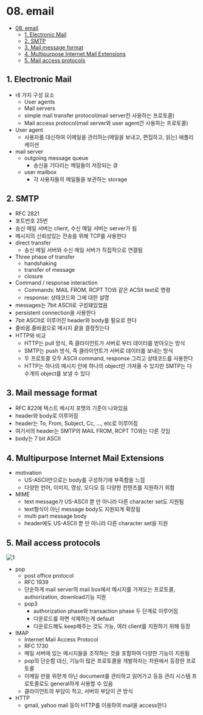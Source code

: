 # 08. email

<!--ts-->

- [08. email](#08-email)
  - [1. Electronic Mail](#1-electronic-mail)
  - [2. SMTP](#2-smtp)
  - [3. Mail message format](#3-mail-message-format)
  - [4. Multipurpose Internet Mail Extensions](#4-multipurpose-internet-mail-extensions)
  - [5. Mail access protocols](#5-mail-access-protocols)

<!-- Created by https://github.com/ekalinin/github-markdown-toc -->
<!-- Added by: sungminyou, at: 2022년 7월 13일 수요일 13시 13분 59초 KST -->

<!--te-->

## 1. Electronic Mail

- 네 가지 구성 요소
  - User agents
  - Mail servers
  - simple mail transfer protocol(mail server칸 사용하는 프로토콜)
  - Mail access protocol(mail server와 user agent간 사용하는 프로토콜)
- User agent
  - 사용자를 대신하여 이메일을 관리하는(메일을 보내고, 편집하고, 읽는) 애플리케이션
- mail server
  - outgoing message queue
    - 송신을 기다리는 메일들이 저장되는 큐
  - user mailbox
    - 각 사용자들의 메일들을 보관하는 storage

## 2. SMTP

- RFC 2821
- 포트번호 25번
- 송신 메일 서버는 client, 수신 메일 서버는 server가 됨
- 메시지의 신뢰성있는 전송을 위해 TCP를 사용한다
- direct transfer
  - 송신 메일 서버와 수신 메일 서버가 직접적으로 연결됨
- Three phase of transfer
  - handshaking
  - transfer of message
  - closure
- Command / response interaction
  - Commands: MAIL FROM, RCPT TO와 같은 ACSII text로 명령
  - response: 상태코드와 그에 대한 설명
- messages는 7bit ASCII로 구성돼있었음
- persistent connection을 사용한다
- 7bit ASCII로 이루어진 header와 body를 필요로 한다
- 줄바꿈.줄바꿈으로 메시지 끝을 결정짓는다
- HTTP와 비교
  - HTTP는 pull 방식, 즉 클라이언트가 서버로 부터 데이터를 받아오는 방식
  - SMTP는 push 방식, 즉 클라이언트가 서버로 데이터를 보내는 방식
  - 두 프로토콜 모두 ASCII command, response 그리고 상태코드를 사용한다
  - HTTP는 하나의 메시지 안에 하나의 object만 가져올 수 있지만 SMTP는 다 수개의 object를 보낼 수 있다

## 3. Mail message format

- RFC 822에 텍스트 메시지 포멧의 기준이 나와있음
- header와 body로 이루어짐
- header는 To, From, Subject, Cc, …, etc로 이루어짐
- 여기서의 header는 SMTP의 MAIL FROM, RCPT TO와는 다른 것임
- body는 7 bit ASCII

## 4. Multipurpose Internet Mail Extensions

- motivation
  - US-ASCII만으로는 body를 구성하기에 부족함을 느낌
  - 다양한 언어, 이미지, 영상, 오디오 등 다양한 컨텐츠를 지원하기 위함
- MIME
  - text message가 US-ASCII 뿐 만 아니라 다른 character set도 지원됨
  - text형식이 아닌 message body도 지원되게 확장됨
  - multi part message body
  - header에도 US-ASCII 뿐 만 아니라 다른 character set을 지원

## 5. Mail access protocols

![1](https://user-images.githubusercontent.com/48282185/178649261-889b2ef1-a780-4dd2-b16b-2517a7849274.png)

- pop
  - post office protocol
  - RFC 1939
  - 단순하게 mail server의 mail box에서 메시지를 가져오는 프로토콜, authorization, download기능 지원
  - pop3
    - authorization phase와 transaction phase 두 단계로 이루어짐
    - 다운로드를 하면 삭제하는게 default
    - 다운로드해도 keep해주는 것도 가능, 여러 client를 지원하기 위해 등장
- IMAP
  - Internet Mail Access Protocol
  - RFC 1730
  - 메일 서버에 있는 메시지들을 조작하는 것을 포함하여 다양한 기능이 지원됨
  - pop의 단순함 대신, 기능이 많은 프로토콜을 개발하자는 차원에서 등장한 프로토콜
  - 이메일 만을 위한게 아닌 document를 관리하고 읽어가고 등등 관리 시스템 프로토콜로도 general하게 사용할 수 있음
  - 클라이언트의 부담이 적고, 서버의 부담이 큰 방식
- HTTP
  - gmail, yahoo mail 등이 HTTP를 이용하여 mail을 access한다
